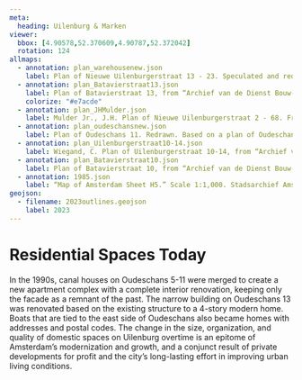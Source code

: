 ```yaml
---
meta:
  heading: Uilenburg & Marken
viewer:
  bbox: [4.90578,52.370609,4.90787,52.372042]
  rotation: 124
allmaps:
  - annotation: plan_warehousenew.json
    label: Plan of Nieuwe Uilenburgerstraat 13 - 23. Speculated and redrawn. Based on a plan of Nieuwe Uilenburgerstraat 15B, posted by Valerius Rentals. 2023.  
  - annotation: plan_Batavierstraat13.json
    label: Plan of Batavierstraat 13, from “Archief van de Dienst Bouw- en Woningtoezicht, bouwtekeningen gesloopte percelen.” Article 2842.
    colorize: "#e7acde"
  - annotation: plan_JHMulder.json
    label: Mulder Jr., J.H. Plan of Nieuwe Uilenburgerstraat 2 - 68. From Amsterdam, het mekka van de volkshuisvesting Sociale woningbouw 1909-1942 by Vladimir Stissi. Rotterdam, 010, 2007, pp.270-275.
  - annotation: plan_oudeschansnew.json
    label: Plan of Oudeschans 11. Redrawn. Based on a plan of Oudeschans 7D, posed by Funda.
  - annotation: plan_Uilenburgerstraat10-14.json
    label: Wiegand, C. Plan of Uilenburgerstraat 10-14, from “Archief van de Rooimeesters, later Bouwopzichters.” Stadsarchief Amsterdam. 1874.
  - annotation: plan_Batavierstraat10.json
    label: Plan of Batavierstraat 10, from “Archief van de Dienst Bouw- en Woningtoezicht, bouwtekeningen gesloopte percelen.” Article 3013. Stadsarchief Amsterdam. 1878.
  - annotation: 1985.json
    label: “Map of Amsterdam Sheet H5.” Scale 1:1,000. Stadsarchief Amsterdam. Published by the Public Works Department and its legal successors, 1985.
geojson:
  - filename: 2023outlines.geojson
    label: 2023
---
```

# Residential Spaces Today
In the 1990s, canal houses on Oudeschans 5-11 were merged to create a new apartment complex with a complete interior renovation, keeping only the facade as a remnant of the past. The narrow building on Oudeschans 13 was renovated based on the existing structure to a 4-story modern home. Boats that are tied to the east side of Oudeschans also became homes with addresses and postal codes. The change in the size, organization, and quality of domestic spaces on Uilenburg overtime is an epitome of Amsterdam’s modernization and growth, and a conjunct result of private developments for profit and the city’s long-lasting effort in improving urban living conditions.

